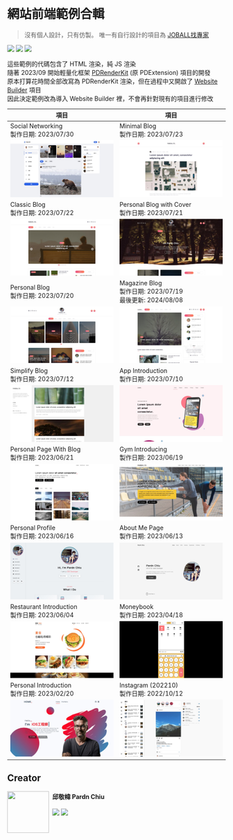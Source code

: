 # 網站前端範例合輯

> 沒有個人設計，只有仿製。
> 唯一有自行設計的項目為 [JOBALL找專家](https://joball.tw)

![](https://img.shields.io/github/repo-size/pardnchiu/web-template?label=size&color=bb4444) ![](https://img.shields.io/github/license/pardnchiu/web-template?label=license&color=44bb44) ![](https://img.shields.io/badge/creator-邱敬幃-4444bb)

這些範例的代碼包含了 HTML 渲染，純 JS 渲染<br>
隨著 2023/09 開始輕量化框架 [PDRenderKit](https://github.com/pardnchiu/PDRenderKit) (原 PDExtension) 項目的開發<br>
原本打算花時間全部改寫為 PDRenderKit 渲染，但在過程中又開啟了 [Website Builder](https://github.com/pardnchiu/website-builder) 項目<br>
因此決定範例改為導入 Website Builder 裡，不會再針對現有的項目進行修改

| 項目 | 項目 |
| - | - |
| Social Networking<br>製作日期: 2023/07/30 | Minimal Blog<br>製作日期: 2023/07/23 |
| [![](./image/20230730.jpg)](https://pardnchiu.github.io/web-template/target/20230730) | [![](./image/20230723.jpg)](https://pardnchiu.github.io/web-template/target/20230723) |
| Classic Blog<br>製作日期: 2023/07/22 | Personal Blog with Cover<br>製作日期: 2023/07/21 | |
| [![](./image/20230722.jpg)](https://pardnchiu.github.io/web-template/target/20230722) | [![](./image/20230721.jpg)](https://pardnchiu.github.io/web-template/target/20230721) |
| Personal Blog<br>製作日期: 2023/07/20 | Magazine Blog<br>製作日期: 2023/07/19<br>最後更新: 2024/08/08 |
| [![](./image/20230720.jpg)](https://pardnchiu.github.io/web-template/target/20230720) | [![](./image/20230719.jpg)](https://pardnchiu.github.io/web-template/target/20230719) |
| Simplify Blog<br>製作日期: 2023/07/12 | App Introduction<br>製作日期: 2023/07/10 |
| [![](./image/20230712.jpg)](https://pardnchiu.github.io/web-template/target/20230712) | [![](./image/20230710.jpg)](https://pardnchiu.github.io/web-template/target/20230710) |
| Personal Page With Blog<br>製作日期: 2023/06/21 | Gym Introducing<br>製作日期: 2023/06/19 |
|  [![](./image/20230621.jpg)](https://pardnchiu.github.io/web-template/target/20230621) |  [![](./image/20230619.jpg)](https://pardnchiu.github.io/web-template/target/20230619) |
| Personal Profile<br>製作日期: 2023/06/16 | About Me Page<br>製作日期: 2023/06/13 |
| [![](./image/20230616.jpg)](https://pardnchiu.github.io/web-template/target/20230616) | [![](./image/20230613.jpg)](https://pardnchiu.github.io/web-template/target/20230613) |
| Restaurant Introduction<br>製作日期: 2023/06/04 | Moneybook<br>製作日期: 2023/04/18 |
| [![](./image/20230604.jpg)](https://pardnchiu.github.io/web-template/target/20230604) | [![](./image/20230418.jpg)](https://pardnchiu.github.io/web-template/target/20230418) |
| Personal Introduction<br>製作日期: 2023/02/20 | Instagram (202210)<br>製作日期: 2022/10/12 |
| [![](./image/20230220.jpg)](https://pardnchiu.github.io/web-template/target/20230220) | [![](./image/20221012.jpg)](https://pardnchiu.github.io/web-template/target/20221012) |

## Creator

<img src="https://avatars.githubusercontent.com/u/25631760" align="left" style="float: left; margin-right: 0.5rem; width: 96px; height: 96px;" />

<h4 style="padding-top: 0">邱敬幃 Pardn Chiu</h4>

[![](https://pardn.io/image/mail.svg)](mailto:dev@pardn.io) [![](https://skillicons.dev/icons?i=linkedin)](https://linkedin.com/in/pardnchiu) 